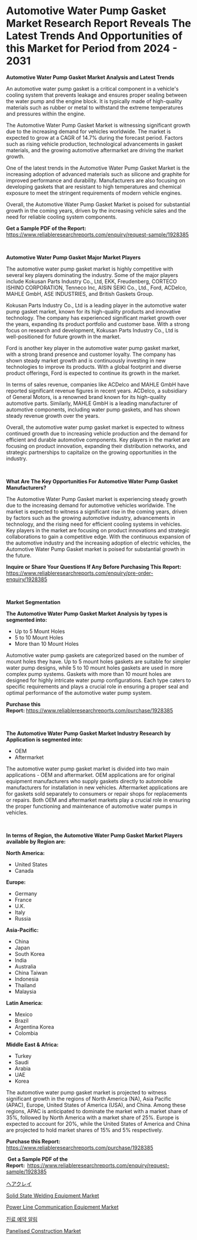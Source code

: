 <p><h1>Automotive Water Pump Gasket Market Research Report Reveals The Latest Trends And Opportunities of this Market for Period from 2024 - 2031</h1></p><p><strong>Automotive Water Pump Gasket Market Analysis and Latest Trends</strong></p>
<p><p>An automotive water pump gasket is a critical component in a vehicle's cooling system that prevents leakage and ensures proper sealing between the water pump and the engine block. It is typically made of high-quality materials such as rubber or metal to withstand the extreme temperatures and pressures within the engine.</p><p>The Automotive Water Pump Gasket Market is witnessing significant growth due to the increasing demand for vehicles worldwide. The market is expected to grow at a CAGR of 14.7% during the forecast period. Factors such as rising vehicle production, technological advancements in gasket materials, and the growing automotive aftermarket are driving the market growth.</p><p>One of the latest trends in the Automotive Water Pump Gasket Market is the increasing adoption of advanced materials such as silicone and graphite for improved performance and durability. Manufacturers are also focusing on developing gaskets that are resistant to high temperatures and chemical exposure to meet the stringent requirements of modern vehicle engines.</p><p>Overall, the Automotive Water Pump Gasket Market is poised for substantial growth in the coming years, driven by the increasing vehicle sales and the need for reliable cooling system components.</p></p>
<p><strong>Get a Sample PDF of the Report:&nbsp;</strong> <a href="https://www.reliableresearchreports.com/enquiry/request-sample/1928385">https://www.reliableresearchreports.com/enquiry/request-sample/1928385</a></p>
<p>&nbsp;</p>
<p><strong>Automotive Water Pump Gasket Major Market Players</strong></p>
<p><p>The automotive water pump gasket market is highly competitive with several key players dominating the industry. Some of the major players include Kokusan Parts Industry Co., Ltd, EKK, Freudenberg, CORTECO ISHINO CORPORATION, Tenneco Inc, AISIN SEIKI Co., Ltd., Ford, ACDelco, MAHLE GmbH, ASE INDUSTRIES, and British Gaskets Group.</p><p>Kokusan Parts Industry Co., Ltd is a leading player in the automotive water pump gasket market, known for its high-quality products and innovative technology. The company has experienced significant market growth over the years, expanding its product portfolio and customer base. With a strong focus on research and development, Kokusan Parts Industry Co., Ltd is well-positioned for future growth in the market.</p><p>Ford is another key player in the automotive water pump gasket market, with a strong brand presence and customer loyalty. The company has shown steady market growth and is continuously investing in new technologies to improve its products. With a global footprint and diverse product offerings, Ford is expected to continue its growth in the market.</p><p>In terms of sales revenue, companies like ACDelco and MAHLE GmbH have reported significant revenue figures in recent years. ACDelco, a subsidiary of General Motors, is a renowned brand known for its high-quality automotive parts. Similarly, MAHLE GmbH is a leading manufacturer of automotive components, including water pump gaskets, and has shown steady revenue growth over the years.</p><p>Overall, the automotive water pump gasket market is expected to witness continued growth due to increasing vehicle production and the demand for efficient and durable automotive components. Key players in the market are focusing on product innovation, expanding their distribution networks, and strategic partnerships to capitalize on the growing opportunities in the industry.</p></p>
<p>&nbsp;</p>
<p><strong>What Are The Key Opportunities For Automotive Water Pump Gasket Manufacturers?</strong></p>
<p><p>The Automotive Water Pump Gasket market is experiencing steady growth due to the increasing demand for automotive vehicles worldwide. The market is expected to witness a significant rise in the coming years, driven by factors such as the growing automotive industry, advancements in technology, and the rising need for efficient cooling systems in vehicles. Key players in the market are focusing on product innovations and strategic collaborations to gain a competitive edge. With the continuous expansion of the automotive industry and the increasing adoption of electric vehicles, the Automotive Water Pump Gasket market is poised for substantial growth in the future.</p></p>
<p><strong>Inquire or Share Your Questions If Any Before Purchasing This Report:</strong> <a href="https://www.reliableresearchreports.com/enquiry/pre-order-enquiry/1928385">https://www.reliableresearchreports.com/enquiry/pre-order-enquiry/1928385</a></p>
<p>&nbsp;</p>
<p><strong>Market Segmentation</strong></p>
<p><strong>The Automotive Water Pump Gasket Market Analysis by types is segmented into:</strong></p>
<p><ul><li>Up to 5 Mount Holes</li><li>5 to 10 Mount Holes</li><li>More than 10 Mount Holes</li></ul></p>
<p><p>Automotive water pump gaskets are categorized based on the number of mount holes they have. Up to 5 mount holes gaskets are suitable for simpler water pump designs, while 5 to 10 mount holes gaskets are used in more complex pump systems. Gaskets with more than 10 mount holes are designed for highly intricate water pump configurations. Each type caters to specific requirements and plays a crucial role in ensuring a proper seal and optimal performance of the automotive water pump system.</p></p>
<p><strong>Purchase this Report:&nbsp;</strong><a href="https://www.reliableresearchreports.com/purchase/1928385">https://www.reliableresearchreports.com/purchase/1928385</a></p>
<p>&nbsp;</p>
<p><strong>The Automotive Water Pump Gasket Market Industry Research by Application is segmented into:</strong></p>
<p><ul><li>OEM</li><li>Aftermarket</li></ul></p>
<p><p>The automotive water pump gasket market is divided into two main applications - OEM and aftermarket. OEM applications are for original equipment manufacturers who supply gaskets directly to automobile manufacturers for installation in new vehicles. Aftermarket applications are for gaskets sold separately to consumers or repair shops for replacements or repairs. Both OEM and aftermarket markets play a crucial role in ensuring the proper functioning and maintenance of automotive water pumps in vehicles.</p></p>
<p>&nbsp;</p>
<p><strong>In terms of Region, the Automotive Water Pump Gasket Market Players available by Region are:</strong></p>
<p>
    <p> <strong> North America: </strong>
        <ul>
            <li>United States</li>
            <li>Canada</li>
        </ul>
        </p> 
    <p> <strong> Europe: </strong>
        <ul>
            <li>Germany</li>
            <li>France</li>
            <li>U.K.</li>
            <li>Italy</li>
            <li>Russia</li>
        </ul>
        </p> 
    <p> <strong> Asia-Pacific: </strong>
        <ul>
            <li>China</li>
            <li>Japan</li>
            <li>South Korea</li>
            <li>India</li>
            <li>Australia</li>
            <li>China Taiwan</li>
            <li>Indonesia</li>
            <li>Thailand</li>
            <li>Malaysia</li>
        </ul>
        </p> 
    <p> <strong> Latin America: </strong>
        <ul>
            <li>Mexico</li>
            <li>Brazil</li>
            <li>Argentina Korea</li>
            <li>Colombia</li>
        </ul>
        </p> 
    <p> <strong> Middle East & Africa: </strong>
        <ul>
            <li>Turkey</li>
            <li>Saudi</li>
            <li>Arabia</li>
            <li>UAE</li>
            <li>Korea</li>
        </ul>
    </p>
    </p>
<p><p>The automotive water pump gasket market is projected to witness significant growth in the regions of North America (NA), Asia Pacific (APAC), Europe, United States of America (USA), and China. Among these regions, APAC is anticipated to dominate the market with a market share of 35%, followed by North America with a market share of 25%. Europe is expected to account for 20%, while the United States of America and China are projected to hold market shares of 15% and 5% respectively.</p></p>
<p><strong>Purchase this Report: </strong><a href="https://www.reliableresearchreports.com/purchase/1928385">https://www.reliableresearchreports.com/purchase/1928385</a></p>
<p>&nbsp;<strong>Get a Sample PDF of the Report:&nbsp;&nbsp;</strong><a href="https://www.reliableresearchreports.com/enquiry/request-sample/1928385">https://www.reliableresearchreports.com/enquiry/request-sample/1928385</a></p>
<p><strong></strong></p>
<p><p><a href="https://medium.com/@valroy852/%E3%83%98%E3%82%A2%E3%82%AF%E3%83%AC%E3%82%A4%E5%B8%82%E5%A0%B4%E3%81%AE%E8%A6%8F%E6%A8%A1%E3%81%A8%E5%B8%82%E5%A0%B4%E5%8B%95%E5%90%91-%E5%AE%8C%E5%85%A8%E3%81%AA%E7%94%A3%E6%A5%AD%E6%A6%82%E8%A6%81-2024%E5%B9%B4%E3%81%8B%E3%82%892031%E5%B9%B4-2d18fa2ed54e">ヘアクレイ</a></p><p><a href="https://three-jumbo-f6d.notion.site/Solid-State-Welding-Equipment-Market-Dynamics-2024-2031-Also-about-Its-Market-Trends-Projections--9c7bf456054b43719523bb27526ccfac">Solid State Welding Equipment Market</a></p><p><a href="https://noble-drawer-34c.notion.site/Power-Line-Communication-Equipment-Market-Dynamics-2024-2031-Also-about-Its-Market-Trends-Projecti-d443f0fc76f14438b1f6c9ee8fec9100">Power Line Communication Equipment Market</a></p><p><a href="https://medium.com/@mounir19808/%EC%9D%98%EB%A3%8C-%EC%98%88%EC%95%BD-%EC%95%8C%EB%A6%BC-%EC%8B%9C%EC%9E%A5-%EA%B7%9C%EB%AA%A8-%EC%8B%9C%EC%9E%A5-%EC%A0%84%EB%A7%9D-%EB%B0%8F-%EC%8B%9C%EC%9E%A5-%EC%98%88%EC%B8%A1-2024%EB%85%84-2031%EB%85%84-4091cc159815">진료 예약 알림</a></p><p><a href="https://view.publitas.com/reportprime-1/panelised-construction-market-size-reflecting-a-forecast-till-2031-market-by-type-by-application-and-by-geography/">Panelised Construction Market</a></p></p>
